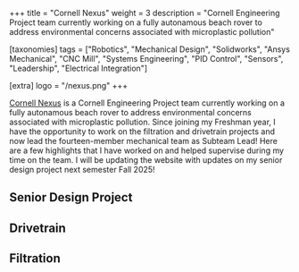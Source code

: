 +++
title = "Cornell Nexus"
weight = 3
description = "Cornell Engineering Project team currently working on a fully autonamous beach rover to address environmental concerns associated with microplastic pollution"

[taxonomies]
tags = ["Robotics", "Mechanical Design", "Solidworks", "Ansys Mechanical", "CNC Mill", "Systems Engineering", "PID Control", "Sensors", "Leadership", "Electrical Integration"]

[extra]
logo = "/nexus.png"
+++


[Cornell Nexus](https://www.cornellnexus.com/) is a Cornell Engineering Project team currently working on a fully autonamous beach rover to address environmental concerns associated with microplastic pollution. Since joining my Freshman year, I have the opportunity to work on the filtration and drivetrain projects and now lead the fourteen-member mechanical team as Subteam Lead! Here are a few highlights that I have worked on and helped supervise during my time on the team. I will be updating the website with updates on my senior design project next semester Fall 2025!

## Senior Design Project

## Drivetrain

## Filtration




